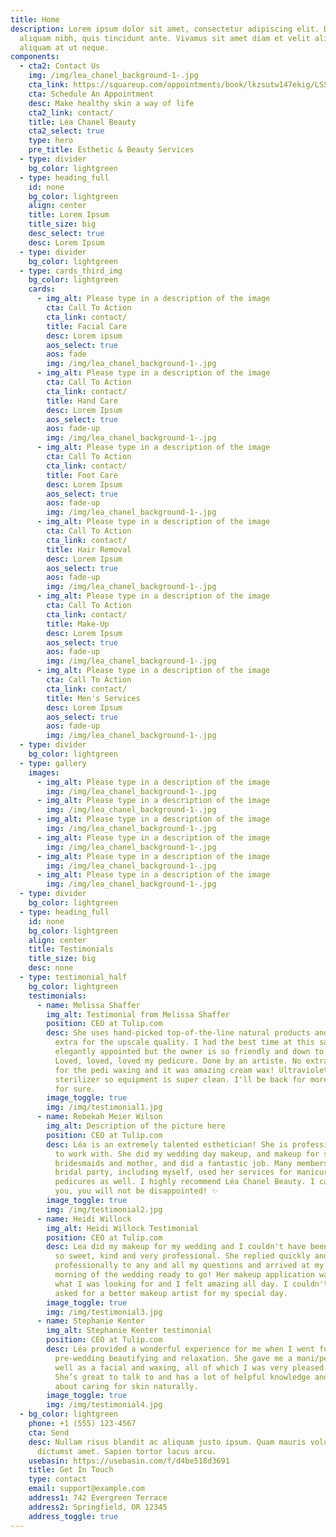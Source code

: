 ```yaml
---
title: Home
description: Lorem ipsum dolor sit amet, consectetur adipiscing elit. Duis at
  aliquam nibh, quis tincidunt ante. Vivamus sit amet diam et velit aliquam
  aliquam at ut neque.
components:
  - cta2: Contact Us
    img: /img/lea_chanel_background-1-.jpg
    cta_link: https://squareup.com/appointments/book/lkzsutw147ekig/LS5KRH7VEZTBB/services
    cta: Schedule An Appointment
    desc: Make healthy skin a way of life
    cta2_link: contact/
    title: Léa Chanel Beauty
    cta2_select: true
    type: hero
    pre_title: Esthetic & Beauty Services
  - type: divider
    bg_color: lightgreen
  - type: heading_full
    id: none
    bg_color: lightgreen
    align: center
    title: Lorem Ipsum
    title_size: big
    desc_select: true
    desc: Lorem Ipsum
  - type: divider
    bg_color: lightgreen
  - type: cards_third_img
    bg_color: lightgreen
    cards:
      - img_alt: Please type in a description of the image
        cta: Call To Action
        cta_link: contact/
        title: Facial Care
        desc: Lorem ipsum
        aos_select: true
        aos: fade
        img: /img/lea_chanel_background-1-.jpg
      - img_alt: Please type in a description of the image
        cta: Call To Action
        cta_link: contact/
        title: Hand Care
        desc: Lorem Ipsum
        aos_select: true
        aos: fade-up
        img: /img/lea_chanel_background-1-.jpg
      - img_alt: Please type in a description of the image
        cta: Call To Action
        cta_link: contact/
        title: Foot Care
        desc: Lorem Ipsum
        aos_select: true
        aos: fade-up
        img: /img/lea_chanel_background-1-.jpg
      - img_alt: Please type in a description of the image
        cta: Call To Action
        cta_link: contact/
        title: Hair Removal
        desc: Lorem Ipsum
        aos_select: true
        aos: fade-up
        img: /img/lea_chanel_background-1-.jpg
      - img_alt: Please type in a description of the image
        cta: Call To Action
        cta_link: contact/
        title: Make-Up
        desc: Lorem Ipsum
        aos_select: true
        aos: fade-up
        img: /img/lea_chanel_background-1-.jpg
      - img_alt: Please type in a description of the image
        cta: Call To Action
        cta_link: contact/
        title: Men's Services
        desc: Lorem Ipsum
        aos_select: true
        aos: fade-up
        img: /img/lea_chanel_background-1-.jpg
  - type: divider
    bg_color: lightgreen
  - type: gallery
    images:
      - img_alt: Please type in a description of the image
        img: /img/lea_chanel_background-1-.jpg
      - img_alt: Please type in a description of the image
        img: /img/lea_chanel_background-1-.jpg
      - img_alt: Please type in a description of the image
        img: /img/lea_chanel_background-1-.jpg
      - img_alt: Please type in a description of the image
        img: /img/lea_chanel_background-1-.jpg
      - img_alt: Please type in a description of the image
        img: /img/lea_chanel_background-1-.jpg
      - img_alt: Please type in a description of the image
        img: /img/lea_chanel_background-1-.jpg
  - type: divider
    bg_color: lightgreen
  - type: heading_full
    id: none
    bg_color: lightgreen
    align: center
    title: Testimonials
    title_size: big
    desc: none
  - type: testimonial_half
    bg_color: lightgreen
    testimonials:
      - name: Melissa Shaffer
        img_alt: Testimonial from Melissa Shaffer
        position: CEO at Tulip.com
        desc: She uses hand-picked top-of-the-line natural products and doesn't charge
          extra for the upscale quality. I had the best time at this salon. It's
          elegantly appointed but the owner is so friendly and down to earth.
          Loved, loved, loved my pedicure. Done by an artiste. No extra charge
          for the pedi waxing and it was amazing cream wax! Ultraviolet light
          sterilizer so equipment is super clean. I'll be back for more services
          for sure.
        image_toggle: true
        img: /img/testimonial1.jpg
      - name: Rebekah Meier Wilson
        img_alt: Description of the picture here
        position: CEO at Tulip.com
        desc: Léa is an extremely talented esthetician! She is professional, and a joy
          to work with. She did my wedding day makeup, and makeup for some of my
          bridesmaids and mother, and did a fantastic job. Many members of my
          bridal party, including myself, used her services for manicures and
          pedicures as well. I highly recommend Léa Chanel Beauty. I can assure
          you, you will not be disappointed! ✨
        image_toggle: true
        img: /img/testimonial2.jpg
      - name: Heidi Willock
        img_alt: Heidi Willock Testimonial
        position: CEO at Tulip.com
        desc: Lea did my makeup for my wedding and I couldn't have been happier! She was
          so sweet, kind and very professional. She replied quickly and
          professionally to any and all my questions and arrived at my house the
          morning of the wedding ready to go! Her makeup application was exactly
          what I was looking for and I felt amazing all day. I couldn't have
          asked for a better makeup artist for my special day.
        image_toggle: true
        img: /img/testimonial3.jpg
      - name: Stephanie Kenter
        img_alt: Stephanie Kenter testimonial
        position: CEO at Tulip.com
        desc: Léa provided a wonderful experience for me when I went for some
          pre-wedding beautifying and relaxation. She gave me a mani/pedi as
          well as a facial and waxing, all of which I was very pleased with.
          She’s great to talk to and has a lot of helpful knowledge and advice
          about caring for skin naturally.
        image_toggle: true
        img: /img/testimonial4.jpg
  - bg_color: lightgreen
    phone: +1 (555) 123-4567
    cta: Send
    desc: Nullam risus blandit ac aliquam justo ipsum. Quam mauris volutpat massa
      dictumst amet. Sapien tortor lacus arcu.
    usebasin: https://usebasin.com/f/d4be518d3691
    title: Get In Touch
    type: contact
    email: support@example.com
    address1: 742 Evergreen Terrace
    address2: Springfield, OR 12345
    address_toggle: true
---
```

